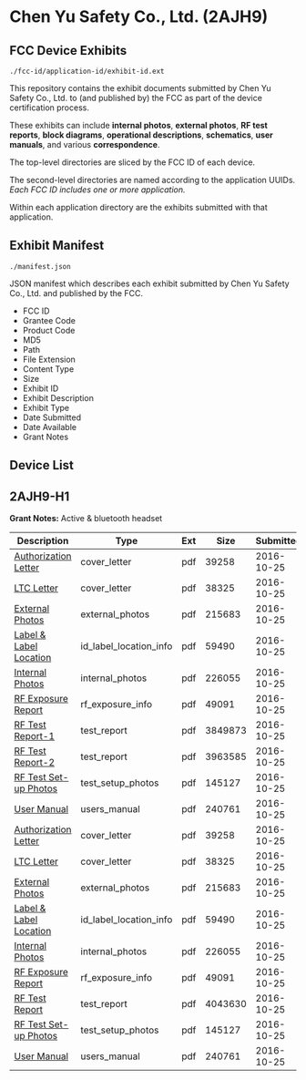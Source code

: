 # Chen Yu Safety Co., Ltd. (2AJH9)
## FCC Device Exhibits

```
./fcc-id/application-id/exhibit-id.ext
```

This repository contains the exhibit documents submitted by Chen Yu Safety Co., Ltd. to (and published by) the FCC as part of the device certification process.

These exhibits can include **internal photos**, **external photos**, **RF test reports**, **block diagrams**, **operational descriptions**, **schematics**, **user manuals**, and various **correspondence**.

The top-level directories are sliced by the FCC ID of each device.

The second-level directories are named according to the application UUIDs. *Each FCC ID includes one or more application.*

Within each application directory are the exhibits submitted with that application. 

## Exhibit Manifest

```
./manifest.json
```

JSON manifest which describes each exhibit submitted by Chen Yu Safety Co., Ltd. and published by the FCC.

- FCC ID
- Grantee Code
- Product Code
- MD5
- Path
- File Extension
- Content Type
- Size
- Exhibit ID
- Exhibit Description
- Exhibit Type
- Date Submitted
- Date Available
- Grant Notes

## Device List
## 2AJH9-H1
**Grant Notes:** Active & bluetooth headset

| Description | Type | Ext | Size | Submitted | Available |
| ----------- | ---- | --- | ---- | --------- | --------- |
| [Authorization Letter](2AJH9-H1/d5b73336f63b82ac6e7f77417d832550/3173150.pdf) | cover_letter | pdf | 39258 | 2016-10-25 | 2016-10-25 |
| [LTC Letter](2AJH9-H1/d5b73336f63b82ac6e7f77417d832550/3173151.pdf) | cover_letter | pdf | 38325 | 2016-10-25 | 2016-10-25 |
| [External Photos](2AJH9-H1/d5b73336f63b82ac6e7f77417d832550/3173152.pdf) | external_photos | pdf | 215683 | 2016-10-25 | 2016-10-25 |
| [Label & Label Location](2AJH9-H1/d5b73336f63b82ac6e7f77417d832550/3173153.pdf) | id_label_location_info | pdf | 59490 | 2016-10-25 | 2016-10-25 |
| [Internal Photos](2AJH9-H1/d5b73336f63b82ac6e7f77417d832550/3173154.pdf) | internal_photos | pdf | 226055 | 2016-10-25 | 2016-10-25 |
| [RF Exposure Report](2AJH9-H1/d5b73336f63b82ac6e7f77417d832550/3173156.pdf) | rf_exposure_info | pdf | 49091 | 2016-10-25 | 2016-10-25 |
| [RF Test Report-1](2AJH9-H1/d5b73336f63b82ac6e7f77417d832550/3173158.pdf) | test_report | pdf | 3849873 | 2016-10-25 | 2016-10-25 |
| [RF Test Report-2](2AJH9-H1/d5b73336f63b82ac6e7f77417d832550/3173161.pdf) | test_report | pdf | 3963585 | 2016-10-25 | 2016-10-25 |
| [RF Test Set-up Photos](2AJH9-H1/d5b73336f63b82ac6e7f77417d832550/3173159.pdf) | test_setup_photos | pdf | 145127 | 2016-10-25 | 2016-10-25 |
| [User Manual](2AJH9-H1/d5b73336f63b82ac6e7f77417d832550/3173160.pdf) | users_manual | pdf | 240761 | 2016-10-25 | 2016-10-25 |
| [Authorization Letter](2AJH9-H1/4db2673941b7472a39521b80443ac0e8/3173150.pdf) | cover_letter | pdf | 39258 | 2016-10-25 | 2016-10-25 |
| [LTC Letter](2AJH9-H1/4db2673941b7472a39521b80443ac0e8/3173151.pdf) | cover_letter | pdf | 38325 | 2016-10-25 | 2016-10-25 |
| [External Photos](2AJH9-H1/4db2673941b7472a39521b80443ac0e8/3173152.pdf) | external_photos | pdf | 215683 | 2016-10-25 | 2016-10-25 |
| [Label & Label Location](2AJH9-H1/4db2673941b7472a39521b80443ac0e8/3173153.pdf) | id_label_location_info | pdf | 59490 | 2016-10-25 | 2016-10-25 |
| [Internal Photos](2AJH9-H1/4db2673941b7472a39521b80443ac0e8/3173154.pdf) | internal_photos | pdf | 226055 | 2016-10-25 | 2016-10-25 |
| [RF Exposure Report](2AJH9-H1/4db2673941b7472a39521b80443ac0e8/3173156.pdf) | rf_exposure_info | pdf | 49091 | 2016-10-25 | 2016-10-25 |
| [RF Test Report](2AJH9-H1/4db2673941b7472a39521b80443ac0e8/3173171.pdf) | test_report | pdf | 4043630 | 2016-10-25 | 2016-10-25 |
| [RF Test Set-up Photos](2AJH9-H1/4db2673941b7472a39521b80443ac0e8/3173159.pdf) | test_setup_photos | pdf | 145127 | 2016-10-25 | 2016-10-25 |
| [User Manual](2AJH9-H1/4db2673941b7472a39521b80443ac0e8/3173160.pdf) | users_manual | pdf | 240761 | 2016-10-25 | 2016-10-25 |

